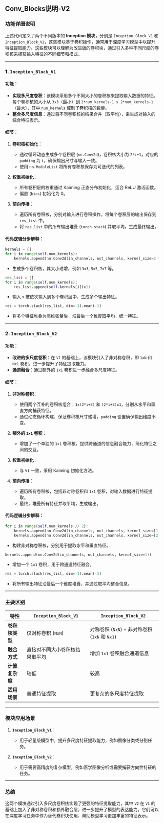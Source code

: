 ## Conv_Blocks说明-V2
### 功能详细说明

上述代码定义了两个不同版本的 **Inception 模块**，分别是 `Inception_Block_V1` 和 `Inception_Block_V2`，这些模块基于卷积操作，通常用于深度学习模型中以提升特征提取能力。这些模块可以理解为改进版的卷积块，通过引入多种不同尺度的卷积核来捕获输入特征的不同细节和模式。

---

### **1. `Inception_Block_V1`**

#### 功能：
- **实现多尺度卷积**：该模块采用多个不同大小的卷积核来提取输入数据的特征。每个卷积核的大小从 `3x3`（最小）到 `2*num_kernels-1 x 2*num_kernels-1`（最大），其中 `num_kernels` 控制了卷积核的数量。
- **整合多尺度信息**：通过将不同卷积核的结果合并（取平均），来生成对输入的综合特征表示。

#### 细节：
1. **卷积核初始化**：
   - 通过循环动态生成多个卷积层 (`nn.Conv2d`)，卷积核大小为 `2*i+1`，对应的 `padding` 为 `i`，确保输出尺寸与输入一致。
   - 使用 `nn.ModuleList` 将所有卷积核保存为可迭代的列表。
   
2. **权重初始化**：
   - 所有卷积层的权重通过 Kaiming 正态分布初始化，适合 ReLU 激活函数。
   - 偏置 (`bias`) 初始化为 0。

3. **前向传播**：
   - 遍历所有卷积核，分别对输入进行卷积操作，将每个卷积层的输出保存到 `res_list` 中。
   - 将 `res_list` 中的所有输出堆叠 (`torch.stack`) 并取平均，生成最终输出。

#### 代码逻辑分步解释：
```python
kernels = []
for i in range(self.num_kernels):
    kernels.append(nn.Conv2d(in_channels, out_channels, kernel_size=2 * i + 1, padding=i))
```
- 生成多个卷积核，其大小递增，例如 `3x3`, `5x5`, `7x7` 等。
  
```python
res_list = []
for i in range(self.num_kernels):
    res_list.append(self.kernels[i](x))
```
- 输入 `x` 被依次输入到多个卷积层中，生成多个输出特征。

```python
res = torch.stack(res_list, dim=-1).mean(-1)
```
- 将多个特征堆叠为高维张量后，沿最后一个维度取平均，统一特征。

---

### **2. `Inception_Block_V2`**

#### 功能：
- **改进的多尺度卷积**：在 `V1` 的基础上，该模块引入了非对称卷积，即 `1xN` 和 `Nx1` 卷积，进一步提升了特征提取能力。
- **通道融合**：通过额外的 `1x1` 卷积进一步融合多尺度特征。

#### 细节：
1. **非对称卷积**：
   - 使用两个互补的卷积核组合：`1x(2*i+3)` 和 `(2*i+3)x1`，分别从水平和垂直方向捕获特征。
   - 通过动态循环构建，保证卷积核尺寸递增，`padding` 设置确保输出维度不变。
   
2. **额外的 `1x1` 卷积**：
   - 增加了一个单独的 `1x1` 卷积核，提供跨通道的信息融合能力，简化特征之间的交互。

3. **权重初始化**：
   - 与 `V1` 一致，采用 Kaiming 初始化方法。

4. **前向传播**：
   - 遍历所有卷积核，包括非对称卷积和 `1x1` 卷积，对输入数据进行特征提取。
   - 最终，堆叠所有特征并取平均，生成输出。

#### 代码逻辑分步解释：
```python
for i in range(self.num_kernels // 2):
    kernels.append(nn.Conv2d(in_channels, out_channels, kernel_size=[1, 2 * i + 3], padding=[0, i + 1]))
    kernels.append(nn.Conv2d(in_channels, out_channels, kernel_size=[2 * i + 3, 1], padding=[i + 1, 0]))
```
- 构建非对称卷积核，分别用于提取水平和垂直特征。

```python
kernels.append(nn.Conv2d(in_channels, out_channels, kernel_size=1))
```
- 增加一个 `1x1` 卷积，用于跨通道特征融合。

```python
res = torch.stack(res_list, dim=-1).mean(-1)
```
- 将所有输出特征沿最后一个维度堆叠，并通过取平均整合信息。

---

### **主要区别**

| 特性                    | `Inception_Block_V1`                | `Inception_Block_V2`                |
|-------------------------|--------------------------------------|--------------------------------------|
| **卷积核类型**          | 仅对称卷积 (`NxN`)                  | 对称卷积 (`NxN`) + 非对称卷积 (`1xN` 和 `Nx1`) |
| **融合方式**            | 直接对不同大小卷积核结果取平均       | 增加 `1x1` 卷积融合通道信息          |
| **计算复杂度**          | 较低                               | 较高                               |
| **适用场景**            | 普通特征提取                        | 更复杂的多尺度特征提取              |

---

### **模块应用场景**

1. **`Inception_Block_V1`**：
   - 用于轻量级模型中，提升多尺度特征提取能力，例如图像分类或分割任务。

2. **`Inception_Block_V2`**：
   - 用于需要高精度的复杂模型，例如医学图像分析或需要捕获方向性特征的任务。

---

### **总结**
这两个模块通过引入多尺度卷积核实现了更强的特征提取能力，其中 `V2` 在 `V1` 的基础上加入了非对称卷积和额外融合层，进一步提升了模型的表达能力。它们可以在深度学习任务中作为替代卷积块使用，帮助模型学习更加丰富的特征表示。
